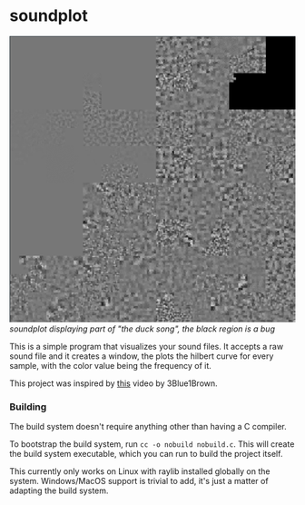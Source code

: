 # soundplot

![Screenshot of soundplot](/screenshot.png)
_soundplot displaying part of "the duck song", the black region is a bug_

This is a simple program that visualizes your sound files. It accepts a raw sound file and it creates a window, the plots the hilbert curve for every sample, with the color value being the frequency of it.

This project was inspired by [this](https://www.youtube.com/watch?v=3s7h2MHQtxc&t=147s) video by 3Blue1Brown.

### Building
The build system doesn't require anything other than having a C compiler.

To bootstrap the build system, run `cc -o nobuild nobuild.c`. This will create the build system executable, which you can run to build the project itself.

This currently only works on Linux with raylib installed globally on the system. Windows/MacOS support is trivial to add, it's just a matter of adapting the build system.

